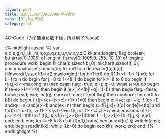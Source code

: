 ```yaml
---
layout: post
title: BZOJ1226/SDOI2009/学校食堂
tags: [OI,动态规划]
category: OI
---
```


AC-Code（为了能用负数下标，所以用了Pascal）：

{% highlight pascal %}
var
    a,d,e,g,h,i,j,k,l,m,n,o,p,q,r,s,u,v,w,x,y,z,C,kk,ans:longint;
    flag:boolean;
    b,t:array[0..1005] of longint;
    f:array[0..1005,0..255,-10..10] of longint;
procedure work;
begin
    fillchar(b,sizeof(b),0);
    fillchar(t,sizeof(t),0);
    ans:=maxlongint;
    readln(n);
    for i:=1 to n do
        readln(t[i],b[i]);
    filldword(f,sizeof(f)>>2,maxlongint);
    for i:=1 to 8 do
        f[1,1<<(i-1),i-1]:=0;
    for i:=1 to n do begin
        for j:=0 to 1<<8-1 do begin
            for k:=-8 to 8 do begin
                if (f[i,j,k]<>maxlongint) then begin
                    flag:=true;
                    e:=j;
                    q:=0;
                    while (e>0) do begin
                        if (e-e>>1<<1=0) then begin
                            if (e>(1<<(b[i+q]+1)-1)) then begin
                                flag:=false;
                                break;
                            end;
                        end;
                        inc(q);
                        e:=e>>1;
                    end;
                    if (not flag) then continue;
                    for c:=0 to b[i] do begin
                        if ((j>>c)-(j>>c)>>1<<1=0) then begin
                            e:=i+c;
                            q:=i+k;
                            if (q>=1) and(q<=n) and(e>=1) and(e<=n) then begin
                                s:=f[i,j,k]+(t[q] or t[e])-(t[q] and t[e]);
                                if (s<f[i,j or (1<<c),c]) then
                                    f[i,j or (1<<c),c]:=s;
                            end;
                        end;
                    end;
                    if (j-j>>1<<1=1)then
                        if (f[i,j,k]<f[i+1,j>>1,k-1])then
                            f[i+1,j>>1,k-1]:=f[i,j,k];
                end;
            end;
        end;
    end;
    for i:=-8 to 8 do
        if (f[n,1,i]<ans)then
            ans:=f[n,1,i];
    writeln(ans);
end;
begin
    readln(kk);
    while (kk>0) do begin
        dec(kk);
        work;
    end;
end.
{% endhighlight %}
